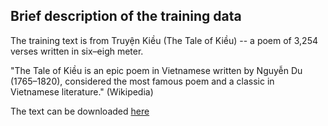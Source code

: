 ## Brief description of the training data
The training text is from Truyện Kiều (The Tale of Kiều) -- a poem of 3,254 verses written in six–eigh meter. 

"The Tale of Kiều is an epic poem in Vietnamese written by Nguyễn Du (1765–1820), considered the most famous poem and a classic in Vietnamese literature." (Wikipedia)

The text can be downloaded [here](https://drive.google.com/file/d/1evteVh9wMQnC_ca2lV1L6OhzylNX2a4E/view?usp=sharing)
